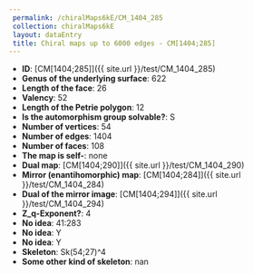 ```yaml
--- 
 permalink: /chiralMaps6kE/CM_1404_285 
 collection: chiralMaps6kE
 layout: dataEntry
 title: Chiral maps up to 6000 edges - CM[1404;285]
---
```


- **ID**: [CM[1404;285]]({{ site.url }}/test/CM_1404_285)
- **Genus of the underlying surface**: 622
- **Length of the face**: 26
- **Valency**: 52
- **Length of the Petrie polygon**: 12
- **Is the automorphism group solvable?**: S
- **Number of vertices**: 54
- **Number of edges**: 1404
- **Number of faces**: 108
- **The map is self-**: none
- **Dual map**: [CM[1404;290]]({{ site.url }}/test/CM_1404_290)
- **Mirror (enantihomorphic) map**: [CM[1404;284]]({{ site.url }}/test/CM_1404_284)
- **Dual of the mirror image**: [CM[1404;294]]({{ site.url }}/test/CM_1404_294)
- **Z_q-Exponent?**: 4
- **No idea**:  41:283
- **No idea**: Y
- **No idea**: Y
- **Skeleton**: Sk(54;27)^4
- **Some other kind of skeleton**: nan
